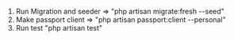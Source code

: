 1. Run Migration and seeder => "php artisan migrate:fresh --seed"
2. Make passport client => "php artisan passport:client --personal"
3. Run test "php artisan test"
